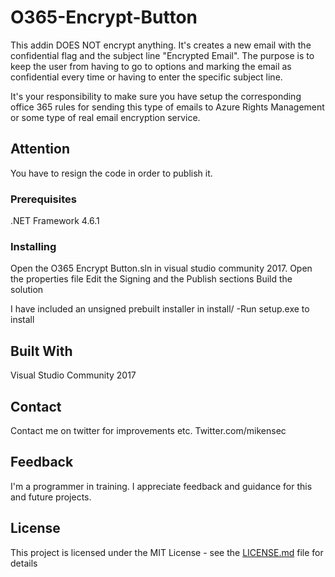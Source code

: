 # O365-Encrypt-Button
This addin DOES NOT encrypt anything. It's creates a new email with the confidential flag and the subject line "Encrypted Email". The purpose is to keep the user from having to go to options and marking the email as confidential every time or having to enter the specific subject line. 

It's your responsibility to make sure you have setup the corresponding office 365 rules for sending this type of emails to Azure Rights Management or some type of real email encryption service. 

## Attention 
You have to resign the code in order to publish it. 

### Prerequisites
.NET Framework 4.6.1

### Installing
Open the O365 Encrypt Button.sln in visual studio community 2017.
Open the properties file 
Edit the Signing and the Publish sections
Build the solution

I have included an unsigned prebuilt installer in install/ 
-Run setup.exe to install

## Built With
Visual Studio Community 2017

## Contact
Contact me on twitter for improvements etc. Twitter.com/mikensec

## Feedback
I'm a programmer in training. I appreciate feedback and guidance for this and future projects. 

## License
This project is licensed under the MIT License - see the [LICENSE.md](LICENSE.md) file for details



